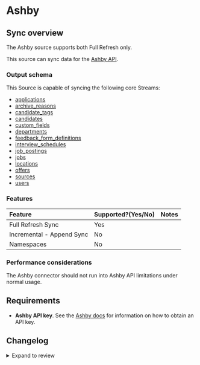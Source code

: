 # Ashby

## Sync overview

The Ashby source supports both Full Refresh only.

This source can sync data for the [Ashby API](https://developers.ashbyhq.com/reference).

### Output schema

This Source is capable of syncing the following core Streams:

- [applications](https://developers.ashbyhq.com/reference/applicationlist)
- [archive_reasons](https://developers.ashbyhq.com/reference/archivereasonlist)
- [candidate_tags](https://developers.ashbyhq.com/reference/candidatetaglist)
- [candidates](https://developers.ashbyhq.com/reference/candidatelist)
- [custom_fields](https://developers.ashbyhq.com/reference/customfieldlist)
- [departments](https://developers.ashbyhq.com/reference/departmentlist)
- [feedback_form_definitions](https://developers.ashbyhq.com/reference/feedbackformdefinitionlist)
- [interview_schedules](https://developers.ashbyhq.com/reference/interviewschedulelist)
- [job_postings](https://developers.ashbyhq.com/reference/jobpostinglist)
- [jobs](https://developers.ashbyhq.com/reference/joblist)
- [locations](https://developers.ashbyhq.com/reference/locationlist)
- [offers](https://developers.ashbyhq.com/reference/offerlist)
- [sources](https://developers.ashbyhq.com/reference/sourcelist)
- [users](https://developers.ashbyhq.com/reference/userlist)

### Features

| Feature                   | Supported?\(Yes/No\) | Notes |
| :------------------------ | :------------------- | :---- |
| Full Refresh Sync         | Yes                  |       |
| Incremental - Append Sync | No                   |       |
| Namespaces                | No                   |       |

### Performance considerations

The Ashby connector should not run into Ashby API limitations under normal usage.

## Requirements

- **Ashby API key**. See the [Ashby docs](https://developers.ashbyhq.com/reference/authentication) for information on how to obtain an API key.

## Changelog

<details>
  <summary>Expand to review</summary>

| Version | Date       | Pull Request                                             | Subject                                     |
|:--------| :--------- | :------------------------------------------------------- |:--------------------------------------------|
| 0.1.2   | 2024-05-28 | [38666](https://github.com/airbytehq/airbyte/pull/38666) | Make connector compatible with Builder      |
| 0.1.1   | 2024-05-20 | [38421](https://github.com/airbytehq/airbyte/pull/38421) | [autopull] base image + poetry + up_to_date |
| 0.1.0   | 2022-10-22 | [18334](https://github.com/airbytehq/airbyte/pull/18334) | Add Ashby Source Connector                  |

</details>